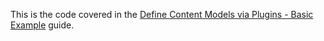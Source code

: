 This is the code covered in the [Define Content Models via Plugins - Basic Example](https://www.webiny.com/docs/how-to-guides/webiny-applications/headless-cms/content-model-plugins#basic-example) guide.
